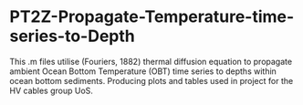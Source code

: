 # PT2Z-Propagate-Temperature-time-series-to-Depth
This .m files utilise (Fouriers, 1882) thermal diffusion equation to propagate ambient Ocean Bottom Temperature (OBT) time series to depths within ocean bottom sediments. Producing plots and tables used in project for the HV cables group UoS.
